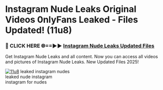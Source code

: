 # Instagram Nude Leaks Original Videos 0nlyFans Leaked - Files Updated! (11u8)

<h3>🔴 CLICK HERE 🌐==►► <a href="https://tinyurl.com/yc6ubb5a" rel="nofollow">Instagram Nude Leaks Updated Files</a></h3>

Get Instagram Nude Leaks and all content. Now you can access all videos and pictures of Instagram Nude Leaks. New Updated Files 2025!

[![11u8](https://i.imgur.com/7eu0CRL.gif)](https://tinyurl.com/yc6ubb5a)
leaked instagram nudes<br>
leaked nude instagram<br>
instagram for nudes